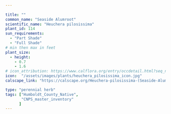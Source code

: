 ```yaml
---
 
title: ""
common_name: "Seaside Alumroot"
scientific_name: "Heuchera pilosissima"
plant_id: 114
sun_requirements:
  - "Part Shade"
  - "Full Shade"
# min then max in feet
plant_size:
  - height: 
    - 0.7
    - 1.6
# icon_attribution: https://www.calflora.org/entry/occdetail.html?seq_num=po89575 
icon:  "/assets/images/plants/heuchera_pilosissima_icon.jpg"
calscape_link: "https://calscape.org/Heuchera-pilosissima-(Seaside-Alumroot)"

type: "perennial herb"
tags: ["Humboldt_County_Native",
       "CNPS_master_inventory"
      ]
---
```





